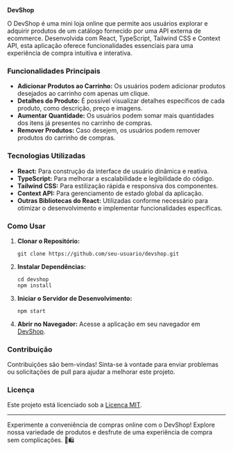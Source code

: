 **DevShop**

O DevShop é uma mini loja online que permite aos usuários explorar e adquirir produtos de um catálogo fornecido por uma API externa de ecommerce. Desenvolvida com React, TypeScript, Tailwind CSS e Context API, esta aplicação oferece funcionalidades essenciais para uma experiência de compra intuitiva e interativa.

### Funcionalidades Principais

- **Adicionar Produtos ao Carrinho:** Os usuários podem adicionar produtos desejados ao carrinho com apenas um clique.
- **Detalhes do Produto:** É possível visualizar detalhes específicos de cada produto, como descrição, preço e imagens.
- **Aumentar Quantidade:** Os usuários podem somar mais quantidades dos itens já presentes no carrinho de compras.
- **Remover Produtos:** Caso desejem, os usuários podem remover produtos do carrinho de compras.

### Tecnologias Utilizadas

- **React:** Para construção da interface de usuário dinâmica e reativa.
- **TypeScript:** Para melhorar a escalabilidade e legibilidade do código.
- **Tailwind CSS:** Para estilização rápida e responsiva dos componentes.
- **Context API:** Para gerenciamento de estado global da aplicação.
- **Outras Bibliotecas do React:** Utilizadas conforme necessário para otimizar o desenvolvimento e implementar funcionalidades específicas.

### Como Usar

1. **Clonar o Repositório:**
   ```
   git clone https://github.com/seu-usuario/devshop.git
   ```

2. **Instalar Dependências:**
   ```
   cd devshop
   npm install
   ```

3. **Iniciar o Servidor de Desenvolvimento:**
   ```
   npm start
   ```

4. **Abrir no Navegador:**
   Acesse a aplicação em seu navegador em [DevShop](https://devshop-seven.vercel.app).



### Contribuição

Contribuições são bem-vindas! Sinta-se à vontade para enviar problemas ou solicitações de pull para ajudar a melhorar este projeto.

### Licença

Este projeto está licenciado sob a [Licença MIT](LICENSE).

---

Experimente a conveniência de compras online com o DevShop! Explore nossa variedade de produtos e desfrute de uma experiência de compra sem complicações. 🛒🛍️
